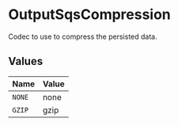 # OutputSqsCompression

Codec to use to compress the persisted data.


## Values

| Name   | Value  |
| ------ | ------ |
| `NONE` | none   |
| `GZIP` | gzip   |
